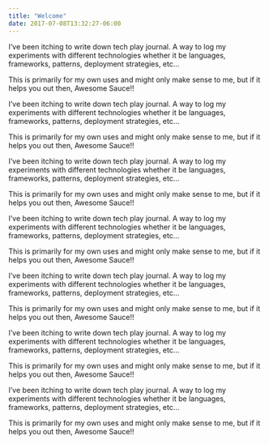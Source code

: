 ```yaml
---
title: "Welcome"
date: 2017-07-08T13:32:27-06:00
---
```


I’ve been itching to write down tech play journal. A way to log my experiments with different technologies whether it be languages, frameworks, patterns, deployment strategies, etc…

This is primarily for my own uses and might only make sense to me, but if it helps you out then, Awesome Sauce!!

I’ve been itching to write down tech play journal. A way to log my experiments with different technologies whether it be languages, frameworks, patterns, deployment strategies, etc…

This is primarily for my own uses and might only make sense to me, but if it helps you out then, Awesome Sauce!!


I’ve been itching to write down tech play journal. A way to log my experiments with different technologies whether it be languages, frameworks, patterns, deployment strategies, etc…

This is primarily for my own uses and might only make sense to me, but if it helps you out then, Awesome Sauce!!


I’ve been itching to write down tech play journal. A way to log my experiments with different technologies whether it be languages, frameworks, patterns, deployment strategies, etc…

This is primarily for my own uses and might only make sense to me, but if it helps you out then, Awesome Sauce!!


I’ve been itching to write down tech play journal. A way to log my experiments with different technologies whether it be languages, frameworks, patterns, deployment strategies, etc…

This is primarily for my own uses and might only make sense to me, but if it helps you out then, Awesome Sauce!!


I’ve been itching to write down tech play journal. A way to log my experiments with different technologies whether it be languages, frameworks, patterns, deployment strategies, etc…

This is primarily for my own uses and might only make sense to me, but if it helps you out then, Awesome Sauce!!


I’ve been itching to write down tech play journal. A way to log my experiments with different technologies whether it be languages, frameworks, patterns, deployment strategies, etc…

This is primarily for my own uses and might only make sense to me, but if it helps you out then, Awesome Sauce!!
